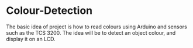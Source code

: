 # Colour-Detection
The basic idea of project is how to read colours using Arduino and sensors such as the TCS 3200. The idea will be to detect an object colour, and display it on an LCD.
